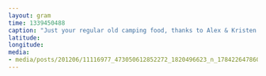 ```yaml
---
layout: gram
time: 1339450488
caption: "Just your regular old camping food, thanks to Alex & Kristen."
latitude: 
longitude: 
media:
- media/posts/201206/11116977_473050612852272_1820496623_n_17842264786000351.jpg
---
```

